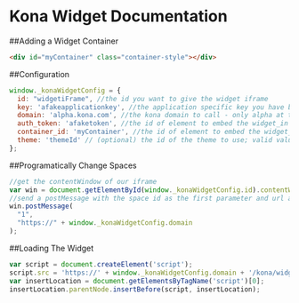 Kona Widget Documentation
=======================

##Adding a Widget Container
```html
<div id="myContainer" class="container-style"></div>
```

##Configuration

```javascript
window._konaWidgetConfig = {
  id: "widgetiFrame", //the id you want to give the widget iframe
  key: 'afakeapplicationkey', //the application specific key you have been provided or genereated
  domain: 'alpha.kona.com', //the kona domain to call - only alpha at the moment
  auth_token: 'afaketoken', //the id of element to embed the widget_in
  container_id: 'myContainer', //the id of element to embed the widget_in
  theme: 'themeId' // (optional) the id of the theme to use; valid values are 'light', 'dark', and 'kona'
};
```

##Programatically Change Spaces
```javascript
//get the contentWindow of our iframe
var win = document.getElementById(window._konaWidgetConfig.id).contentWindow;
//send a postMessage with the space id as the first parameter and url as the second parameter
win.postMessage(
  "1",
  "https://" + window._konaWidgetConfig.domain 
);
```

##Loading The Widget
```javascript
var script = document.createElement('script');
script.src = 'https://' + window._konaWidgetConfig.domain + '/kona/widgets/kona_widget_loader.js?conversations';
var insertLocation = document.getElementsByTagName('script')[0];
insertLocation.parentNode.insertBefore(script, insertLocation);
```
